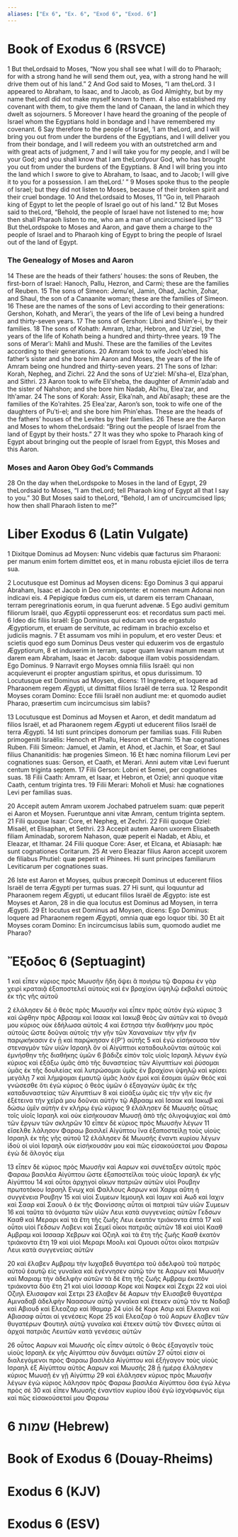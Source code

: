 ```yaml
---
aliases: ["Ex 6", "Ex. 6", "Exod 6", "Exod. 6"]
---
```



# Book of Exodus 6 (RSVCE)

1 But theLordsaid to Moses, “Now you shall see what I will do to Pharaoh; for with a strong hand he will send them out, yea, with a strong hand he will drive them out of his land.”
2 And God said to Moses, “I am theLord.
3 I appeared to Abraham, to Isaac, and to Jacob, as God Almighty, but by my name theLordI did not make myself known to them.
4 I also established my covenant with them, to give them the land of Canaan, the land in which they dwelt as sojourners.
5 Moreover I have heard the groaning of the people of Israel whom the Egyptians hold in bondage and I have remembered my covenant.
6 Say therefore to the people of Israel, ‘I am theLord, and I will bring you out from under the burdens of the Egyptians, and I will deliver you from their bondage, and I will redeem you with an outstretched arm and with great acts of judgment,
7 and I will take you for my people, and I will be your God; and you shall know that I am theLordyour God, who has brought you out from under the burdens of the Egyptians.
8 And I will bring you into the land which I swore to give to Abraham, to Isaac, and to Jacob; I will give it to you for a possession. I am theLord.’ ”
9 Moses spoke thus to the people of Israel; but they did not listen to Moses, because of their broken spirit and their cruel bondage.
10 And theLordsaid to Moses,
11 “Go in, tell Pharaoh king of Egypt to let the people of Israel go out of his land.”
12 But Moses said to theLord, “Behold, the people of Israel have not listened to me; how then shall Pharaoh listen to me, who am a man of uncircumcised lips?”
13 But theLordspoke to Moses and Aaron, and gave them a charge to the people of Israel and to Pharaoh king of Egypt to bring the people of Israel out of the land of Egypt.
### The Genealogy of Moses and Aaron
14 These are the heads of their fathers’ houses: the sons of Reuben, the first-born of Israel: Hanoch, Pallu, Hezron, and Carmi; these are the families of Reuben.
15 The sons of Simeon: Jemuʹel, Jamin, Ohad, Jachin, Zohar, and Shaul, the son of a Canaanite woman; these are the families of Simeon.
16 These are the names of the sons of Levi according to their generations: Gershon, Kohath, and Merarʹi, the years of the life of Levi being a hundred and thirty-seven years.
17 The sons of Gershon: Libni and Shimʹe-i, by their families.
18 The sons of Kohath: Amram, Izhar, Hebron, and Uzʹziel, the years of the life of Kohath being a hundred and thirty-three years.
19 The sons of Merarʹi: Mahli and Mushi. These are the families of the Levites according to their generations.
20 Amram took to wife Jochʹebed his father’s sister and she bore him Aaron and Moses, the years of the life of Amram being one hundred and thirty-seven years.
21 The sons of Izhar: Korah, Nepheg, and Zichri.
22 And the sons of Uzʹziel: Miʹsha-el, Elzaʹphan, and Sithri.
23 Aaron took to wife Eliʹsheba, the daughter of Amminʹadab and the sister of Nahshon; and she bore him Nadab, Abiʹhu, Eleaʹzar, and Ithʹamar.
24 The sons of Korah: Assir, Elkaʹnah, and Abiʹasaph; these are the families of the Koʹrahites.
25 Eleaʹzar, Aaron’s son, took to wife one of the daughters of Puʹti-el; and she bore him Phinʹehas. These are the heads of the fathers’ houses of the Levites by their families.
26 These are the Aaron and Moses to whom theLordsaid: “Bring out the people of Israel from the land of Egypt by their hosts.”
27 It was they who spoke to Pharaoh king of Egypt about bringing out the people of Israel from Egypt, this Moses and this Aaron.
### Moses and Aaron Obey God’s Commands
28 On the day when theLordspoke to Moses in the land of Egypt,
29 theLordsaid to Moses, “I am theLord; tell Pharaoh king of Egypt all that I say to you.”
30 But Moses said to theLord, “Behold, I am of uncircumcised lips; how then shall Pharaoh listen to me?”


# Liber Exodus 6 (Latin Vulgate)

1 Dixitque Dominus ad Moysen: Nunc videbis quæ facturus sim Pharaoni: per manum enim fortem dimittet eos, et in manu robusta ejiciet illos de terra sua.

2 Locutusque est Dominus ad Moysen dicens: Ego Dominus
3 qui apparui Abraham, Isaac et Jacob in Deo omnipotente: et nomen meum Adonai non indicavi eis.
4 Pepigique fœdus cum eis, ut darem eis terram Chanaan, terram peregrinationis eorum, in qua fuerunt advenæ.
5 Ego audivi gemitum filiorum Israël, quo Ægyptii oppresserunt eos: et recordatus sum pacti mei.
6 Ideo dic filiis Israël: Ego Dominus qui educam vos de ergastulo Ægyptiorum, et eruam de servitute, ac redimam in brachio excelso et judiciis magnis.
7 Et assumam vos mihi in populum, et ero vester Deus: et scietis quod ego sum Dominus Deus vester qui eduxerim vos de ergastulo Ægyptiorum,
8 et induxerim in terram, super quam levavi manum meam ut darem eam Abraham, Isaac et Jacob: daboque illam vobis possidendam. Ego Dominus.
9 Narravit ergo Moyses omnia filiis Israël: qui non acquieverunt ei propter angustiam spiritus, et opus durissimum.
10 Locutusque est Dominus ad Moysen, dicens:
11 Ingredere, et loquere ad Pharaonem regem Ægypti, ut dimittat filios Israël de terra sua.
12 Respondit Moyses coram Domino: Ecce filii Israël non audiunt me: et quomodo audiet Pharao, præsertim cum incircumcisus sim labiis?

13 Locutusque est Dominus ad Moysen et Aaron, et dedit mandatum ad filios Israël, et ad Pharaonem regem Ægypti ut educerent filios Israël de terra Ægypti.
14 Isti sunt principes domorum per familias suas. Filii Ruben primogeniti Israëlis: Henoch et Phallu, Hesron et Charmi:
15 hæ cognationes Ruben. Filii Simeon: Jamuel, et Jamin, et Ahod, et Jachin, et Soar, et Saul filius Chananitidis: hæ progenies Simeon.
16 Et hæc nomina filiorum Levi per cognationes suas: Gerson, et Caath, et Merari. Anni autem vitæ Levi fuerunt centum triginta septem.
17 Filii Gerson: Lobni et Semei, per cognationes suas.
18 Filii Caath: Amram, et Isaar, et Hebron, et Oziel; anni quoque vitæ Caath, centum triginta tres.
19 Filii Merari: Moholi et Musi: hæ cognationes Levi per familias suas.

20 Accepit autem Amram uxorem Jochabed patruelem suam: quæ peperit ei Aaron et Moysen. Fueruntque anni vitæ Amram, centum triginta septem.
21 Filii quoque Isaar: Core, et Nepheg, et Zechri.
22 Filii quoque Oziel: Misaël, et Elisaphan, et Sethri.
23 Accepit autem Aaron uxorem Elisabeth filiam Aminadab, sororem Nahason, quæ peperit ei Nadab, et Abiu, et Eleazar, et Ithamar.
24 Filii quoque Core: Aser, et Elcana, et Abiasaph: hæ sunt cognationes Coritarum.
25 At vero Eleazar filius Aaron accepit uxorem de filiabus Phutiel: quæ peperit ei Phinees. Hi sunt principes familiarum Leviticarum per cognationes suas.

26 Iste est Aaron et Moyses, quibus præcepit Dominus ut educerent filios Israël de terra Ægypti per turmas suas.
27 Hi sunt, qui loquuntur ad Pharaonem regem Ægypti, ut educant filios Israël de Ægypto: iste est Moyses et Aaron,
28 in die qua locutus est Dominus ad Moysen, in terra Ægypti.
29 Et locutus est Dominus ad Moysen, dicens: Ego Dominus: loquere ad Pharaonem regem Ægypti, omnia quæ ego loquor tibi.
30 Et ait Moyses coram Domino: En incircumcisus labiis sum, quomodo audiet me Pharao?


# Ἔξοδος 6 (Septuagint)

1 καὶ εἶπεν κύριος πρὸς Μωυσῆν ἤδη ὄψει ἃ ποιήσω τῷ Φαραω ἐν γὰρ χειρὶ κραταιᾷ ἐξαποστελεῖ αὐτοὺς καὶ ἐν βραχίονι ὑψηλῷ ἐκβαλεῖ αὐτοὺς ἐκ τῆς γῆς αὐτοῦ

2 ἐλάλησεν δὲ ὁ θεὸς πρὸς Μωυσῆν καὶ εἶπεν πρὸς αὐτόν ἐγὼ κύριος
3 καὶ ὤφθην πρὸς Αβρααμ καὶ Ισαακ καὶ Ιακωβ θεὸς ὢν αὐτῶν καὶ τὸ ὄνομά μου κύριος οὐκ ἐδήλωσα αὐτοῖς
4 καὶ ἔστησα τὴν διαθήκην μου πρὸς αὐτοὺς ὥστε δοῦναι αὐτοῖς τὴν γῆν τῶν Χαναναίων τὴν γῆν ἣν παρῳκήκασιν ἐν ᾗ καὶ παρῴκησαν ἐ{P'} αὐτῆς
5 καὶ ἐγὼ εἰσήκουσα τὸν στεναγμὸν τῶν υἱῶν Ισραηλ ὃν οἱ Αἰγύπτιοι καταδουλοῦνται αὐτούς καὶ ἐμνήσθην τῆς διαθήκης ὑμῶν
6 βάδιζε εἰπὸν τοῖς υἱοῖς Ισραηλ λέγων ἐγὼ κύριος καὶ ἐξάξω ὑμᾶς ἀπὸ τῆς δυναστείας τῶν Αἰγυπτίων καὶ ῥύσομαι ὑμᾶς ἐκ τῆς δουλείας καὶ λυτρώσομαι ὑμᾶς ἐν βραχίονι ὑψηλῷ καὶ κρίσει μεγάλῃ
7 καὶ λήμψομαι ἐμαυτῷ ὑμᾶς λαὸν ἐμοὶ καὶ ἔσομαι ὑμῶν θεός καὶ γνώσεσθε ὅτι ἐγὼ κύριος ὁ θεὸς ὑμῶν ὁ ἐξαγαγὼν ὑμᾶς ἐκ τῆς καταδυναστείας τῶν Αἰγυπτίων
8 καὶ εἰσάξω ὑμᾶς εἰς τὴν γῆν εἰς ἣν ἐξέτεινα τὴν χεῖρά μου δοῦναι αὐτὴν τῷ Αβρααμ καὶ Ισαακ καὶ Ιακωβ καὶ δώσω ὑμῖν αὐτὴν ἐν κλήρῳ ἐγὼ κύριος
9 ἐλάλησεν δὲ Μωυσῆς οὕτως τοῖς υἱοῖς Ισραηλ καὶ οὐκ εἰσήκουσαν Μωυσῇ ἀπὸ τῆς ὀλιγοψυχίας καὶ ἀπὸ τῶν ἔργων τῶν σκληρῶν
10 εἶπεν δὲ κύριος πρὸς Μωυσῆν λέγων
11 εἴσελθε λάλησον Φαραω βασιλεῖ Αἰγύπτου ἵνα ἐξαποστείλῃ τοὺς υἱοὺς Ισραηλ ἐκ τῆς γῆς αὐτοῦ
12 ἐλάλησεν δὲ Μωυσῆς ἔναντι κυρίου λέγων ἰδοὺ οἱ υἱοὶ Ισραηλ οὐκ εἰσήκουσάν μου καὶ πῶς εἰσακούσεταί μου Φαραω ἐγὼ δὲ ἄλογός εἰμι

13 εἶπεν δὲ κύριος πρὸς Μωυσῆν καὶ Ααρων καὶ συνέταξεν αὐτοῖς πρὸς Φαραω βασιλέα Αἰγύπτου ὥστε ἐξαποστεῖλαι τοὺς υἱοὺς Ισραηλ ἐκ γῆς Αἰγύπτου
14 καὶ οὗτοι ἀρχηγοὶ οἴκων πατριῶν αὐτῶν υἱοὶ Ρουβην πρωτοτόκου Ισραηλ Ενωχ καὶ Φαλλους Ασρων καὶ Χαρμι αὕτη ἡ συγγένεια Ρουβην
15 καὶ υἱοὶ Συμεων Ιεμουηλ καὶ Ιαμιν καὶ Αωδ καὶ Ιαχιν καὶ Σααρ καὶ Σαουλ ὁ ἐκ τῆς Φοινίσσης αὗται αἱ πατριαὶ τῶν υἱῶν Συμεων
16 καὶ ταῦτα τὰ ὀνόματα τῶν υἱῶν Λευι κατὰ συγγενείας αὐτῶν Γεδσων Κααθ καὶ Μεραρι καὶ τὰ ἔτη τῆς ζωῆς Λευι ἑκατὸν τριάκοντα ἑπτά
17 καὶ οὗτοι υἱοὶ Γεδσων Λοβενι καὶ Σεμεϊ οἶκοι πατριᾶς αὐτῶν
18 καὶ υἱοὶ Κααθ Αμβραμ καὶ Ισσααρ Χεβρων καὶ Οζιηλ καὶ τὰ ἔτη τῆς ζωῆς Κααθ ἑκατὸν τριάκοντα ἔτη
19 καὶ υἱοὶ Μεραρι Μοολι καὶ Ομουσι οὗτοι οἶκοι πατριῶν Λευι κατὰ συγγενείας αὐτῶν

20 καὶ ἔλαβεν Αμβραμ τὴν Ιωχαβεδ θυγατέρα τοῦ ἀδελφοῦ τοῦ πατρὸς αὐτοῦ ἑαυτῷ εἰς γυναῖκα καὶ ἐγέννησεν αὐτῷ τόν τε Ααρων καὶ Μωυσῆν καὶ Μαριαμ τὴν ἀδελφὴν αὐτῶν τὰ δὲ ἔτη τῆς ζωῆς Αμβραμ ἑκατὸν τριάκοντα δύο ἔτη
21 καὶ υἱοὶ Ισσααρ Κορε καὶ Ναφεκ καὶ Ζεχρι
22 καὶ υἱοὶ Οζιηλ Ελισαφαν καὶ Σετρι
23 ἔλαβεν δὲ Ααρων τὴν Ελισαβεθ θυγατέρα Αμιναδαβ ἀδελφὴν Ναασσων αὐτῷ γυναῖκα καὶ ἔτεκεν αὐτῷ τόν τε Ναδαβ καὶ Αβιουδ καὶ Ελεαζαρ καὶ Ιθαμαρ
24 υἱοὶ δὲ Κορε Ασιρ καὶ Ελκανα καὶ Αβιασαφ αὗται αἱ γενέσεις Κορε
25 καὶ Ελεαζαρ ὁ τοῦ Ααρων ἔλαβεν τῶν θυγατέρων Φουτιηλ αὐτῷ γυναῖκα καὶ ἔτεκεν αὐτῷ τὸν Φινεες αὗται αἱ ἀρχαὶ πατριᾶς Λευιτῶν κατὰ γενέσεις αὐτῶν

26 οὗτος Ααρων καὶ Μωυσῆς οἷς εἶπεν αὐτοῖς ὁ θεὸς ἐξαγαγεῖν τοὺς υἱοὺς Ισραηλ ἐκ γῆς Αἰγύπτου σὺν δυνάμει αὐτῶν
27 οὗτοί εἰσιν οἱ διαλεγόμενοι πρὸς Φαραω βασιλέα Αἰγύπτου καὶ ἐξήγαγον τοὺς υἱοὺς Ισραηλ ἐξ Αἰγύπτου αὐτὸς Ααρων καὶ Μωυσῆς
28 ᾗ ἡμέρᾳ ἐλάλησεν κύριος Μωυσῇ ἐν γῇ Αἰγύπτῳ
29 καὶ ἐλάλησεν κύριος πρὸς Μωυσῆν λέγων ἐγὼ κύριος λάλησον πρὸς Φαραω βασιλέα Αἰγύπτου ὅσα ἐγὼ λέγω πρὸς σέ
30 καὶ εἶπεν Μωυσῆς ἐναντίον κυρίου ἰδοὺ ἐγὼ ἰσχνόφωνός εἰμι καὶ πῶς εἰσακούσεταί μου Φαραω


# 6 שמות (Hebrew)


# Book of Exodus 6 (Douay-Rheims)


# Exodus 6 (KJV)


# Exodus 6 (ESV)


